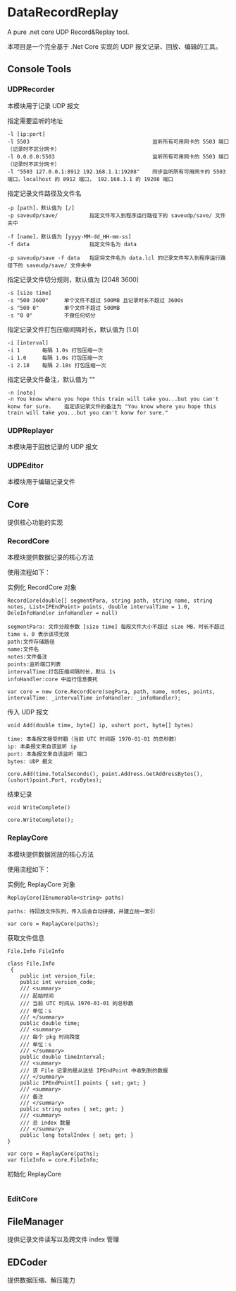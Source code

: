 # DataRecordReplay
A pure .net core UDP Record&amp;Replay tool.

本项目是一个完全基于 .Net Core 实现的 UDP 报文记录、回放、编辑的工具。

## Console Tools
### UDPRecorder
本模块用于记录 UDP 报文

指定需要监听的地址
```
-l [ip:port]
-l 5503                                       监听所有可用网卡的 5503 端口（记录时不区分网卡）
-l 0.0.0.0:5503                               监听所有可用网卡的 5503 端口（记录时不区分网卡）
-l "5503 127.0.0.1:8912 192.168.1.1:19208"    同步监听所有可用网卡的 5503 端口，localhost 的 8912 端口， 192.168.1.1 的 19208 端口
```

指定记录文件路径及文件名
```
-p [path]，默认值为 [/]
-p saveudp/save/          指定文件写入到程序运行路径下的 saveudp/save/ 文件夹中

-f [name]，默认值为 [yyyy-MM-dd_HH-mm-ss]
-f data                   指定文件名为 data

-p saveudp/save -f data   指定将文件名为 data.lcl 的记录文件写入到程序运行路径下的 saveudp/save/ 文件夹中
```

指定记录文件切分规则，默认值为 [2048 3600]
```
-s [size time]
-s "500 3600"     单个文件不超过 500MB 且记录时长不超过 3600s
-s "500 0"        单个文件不超过 500MB
-s "0 0"          不做任何切分
```

指定记录文件打包压缩间隔时长，默认值为 [1.0]
```
-i [interval]
-i 1       每隔 1.0s 打包压缩一次
-i 1.0     每隔 1.0s 打包压缩一次
-i 2.18    每隔 2.18s 打包压缩一次
```

指定记录文件备注，默认值为 ""
```
-n [note]
-n You know where you hope this train will take you...but you can't konw for sure.    指定该记录文件的备注为 "You know where you hope this train will take you...but you can't konw for sure."
```

### UDPReplayer
本模块用于回放记录的 UDP 报文



### UDPEditor
本模块用于编辑记录文件

## Core
提供核心功能的实现
### RecordCore
本模块提供数据记录的核心方法

使用流程如下：

实例化 RecordCore 对象
```
RecordCore(double[] segmentPara, string path, string name, string notes, List<IPEndPoint> points, double intervalTime = 1.0, DeleInfoHandler infoHandler = null)

segmentPara: 文件分段参数 [size time] 每段文件大小不超过 size MB，时长不超过 time s，0 表示该项无效 
path:文件存储路径
name:文件名
notes:文件备注
points:监听端口列表
intervalTime:打包压缩间隔时长，默认 1s
infoHandler:core 中运行信息委托

var core = new Core.RecordCore(segPara, path, name, notes, points, intervalTime: _intervalTime infoHandler: _infoHandler);
```

传入 UDP 报文
```
void Add(double time, byte[] ip, ushort port, byte[] bytes)

time: 本条报文接受时戳（当前 UTC 时间距 1970-01-01 的总秒数）
ip: 本条报文来自该监听 ip
port: 本条报文来自该监听 端口
bytes: UDP 报文

core.Add(time.TotalSeconds(), point.Address.GetAddressBytes(), (ushort)point.Port, rcvBytes);
```

结束记录
```
void WriteComplete()

core.WriteComplete();
```

### ReplayCore
本模块提供数据回放的核心方法

使用流程如下：

实例化 ReplayCore 对象
```
ReplayCore(IEnumerable<string> paths)

paths: 待回放文件队列，传入后会自动拼接，并建立统一索引

var core = ReplayCore(paths);
```

获取文件信息
```
File.Info FileInfo

class File.Info
 {
    public int version_file;
    public int version_code;
    /// <summary>
    /// 起始时间
    /// 当前 UTC 时间从 1970-01-01 的总秒数
    /// 单位：s
    /// </summary>
    public double time;
    /// <summary>
    /// 每个 pkg 时间跨度
    /// 单位：s
    /// </summary>
    public double timeInterval;
    /// <summary>
    /// 该 File 记录的是从这些 IPEndPoint 中收到到的数据
    /// </summary>
    public IPEndPoint[] points { set; get; }
    /// <summary>
    /// 备注
    /// </summary>
    public string notes { set; get; }
    /// <summary>
    /// 总 index 数量
    /// </summary>
    public long totalIndex { set; get; }
}

var core = ReplayCore(paths);
var fileInfo = core.FileInfo;
```

初始化 ReplayCore
```

```


### EditCore

## FileManager
提供记录文件读写以及跨文件 index 管理

## EDCoder
提供数据压缩、解压能力
